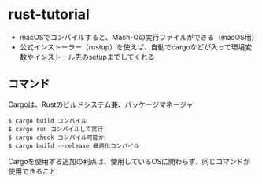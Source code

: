 # rust-tutorial
- macOSでコンパイルすると、Mach-Oの実行ファイルができる（macOS用）
- 公式インストーラー（rustup）を使えば、自動でcargoなどが入って環境変数やインストール先のsetupまでしてくれる

## コマンド
Cargoは、Rustのビルドシステム兼、パッケージマネージャ
```
$ cargo build コンパイル
$ cargo run コンパイルして実行
$ cargo check コンパイル可能か
$ cargo build --release 最適化コンパイル
```
Cargoを使用する追加の利点は、使用しているOSに関わらず、同じコマンドが使用できること